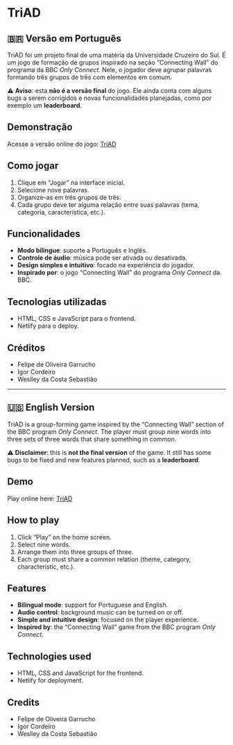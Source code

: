 # TriAD

## 🇧🇷 Versão em Português

TriAD foi um projeto final de uma matéria da Universidade Cruzeiro do Sul. É um jogo de formação de grupos inspirado na seção “Connecting Wall” do programa da BBC *Only Connect*. Nele, o jogador deve agrupar palavras formando três grupos de três com elementos em comum.  

⚠️ **Aviso**: esta **não é a versão final** do jogo. Ele ainda conta com alguns bugs a serem corrigidos e novas funcionalidades planejadas, como por exemplo um **leaderboard**.

## Demonstração
Acesse a versão online do jogo: [TriAD](https://triad-game.netlify.app/)

## Como jogar
1. Clique em “Jogar” na interface inicial.
2. Selecione nove palavras.
3. Organize-as em três grupos de três.
4. Cada grupo deve ter alguma relação entre suas palavras (tema, categoria, característica, etc.).

## Funcionalidades
- **Modo bilíngue**: suporte a Português e Inglês.
- **Controle de áudio**: música pode ser ativada ou desativada.
- **Design simples e intuitivo**: focado na experiência do jogador.
- **Inspirado por**: o jogo “Connecting Wall” do programa *Only Connect* da BBC.

## Tecnologias utilizadas
- HTML, CSS e JavaScript para o frontend.
- Netlify para o deploy.

## Créditos
- Felipe de Oliveira Garrucho  
- Igor Cordeiro  
- Weslley da Costa Sebastião  

---

## 🇺🇸 English Version

TriAD is a group-forming game inspired by the “Connecting Wall” section of the BBC program *Only Connect*. The player must group nine words into three sets of three words that share something in common.  

⚠️ **Disclaimer**: this is **not the final version** of the game. It still has some bugs to be fixed and new features planned, such as a **leaderboard**.

## Demo
Play online here: [TriAD](https://triad-game.netlify.app/)

## How to play
1. Click “Play” on the home screen.
2. Select nine words.
3. Arrange them into three groups of three.
4. Each group must share a common relation (theme, category, characteristic, etc.).

## Features
- **Bilingual mode**: support for Portuguese and English.
- **Audio control**: background music can be turned on or off.
- **Simple and intuitive design**: focused on the player experience.
- **Inspired by**: the “Connecting Wall” game from the BBC program *Only Connect*.

## Technologies used
- HTML, CSS and JavaScript for the frontend.
- Netlify for deployment.

## Credits
- Felipe de Oliveira Garrucho  
- Igor Cordeiro  
- Weslley da Costa Sebastião  
